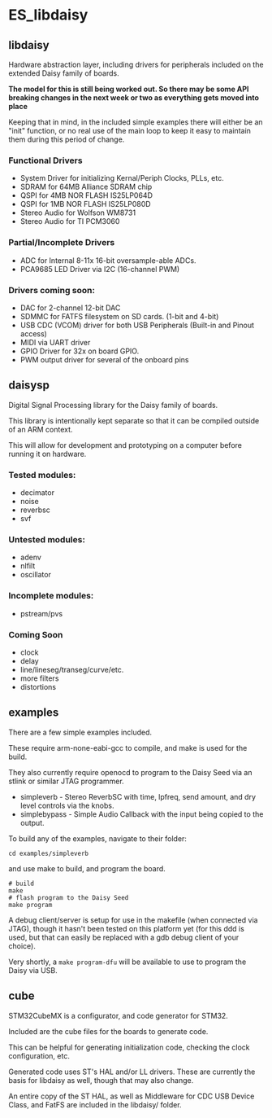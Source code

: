 # ES_libdaisy

## libdaisy

Hardware abstraction layer, including drivers for peripherals included on the extended Daisy family of boards.

**The model for this is still being worked out. So there may be some API breaking changes in the next week or two as everything gets moved into place**

Keeping that in mind, in the included simple examples there will either be an "init" function, or no real use of the main loop to keep it easy to maintain them during this period of change.

### Functional Drivers

- System Driver for initializing Kernal/Periph Clocks, PLLs, etc.
- SDRAM for 64MB Alliance SDRAM chip
- QSPI for 4MB NOR FLASH IS25LP064D
- QSPI for 1MB NOR FLASH IS25LP080D
- Stereo Audio for Wolfson WM8731
- Stereo Audio for TI PCM3060

### Partial/Incomplete Drivers

- ADC for Internal 8-11x 16-bit oversample-able ADCs.
- PCA9685 LED Driver via I2C (16-channel PWM)

### Drivers coming soon:

- DAC for 2-channel 12-bit DAC
- SDMMC for FATFS filesystem on SD cards. (1-bit and 4-bit)
- USB CDC (VCOM) driver for both USB Peripherals (Built-in and Pinout access)
- MIDI via UART driver
- GPIO Driver for 32x on board GPIO.
- PWM output driver for several of the onboard pins

## daisysp

Digital Signal Processing library for the Daisy family of boards.

This library is intentionally kept separate so that it can be compiled outside of an ARM context. 

This will allow for development and prototyping on a computer before running it on hardware.

### Tested modules:

- decimator
- noise
- reverbsc
- svf

### Untested modules:

- adenv
- nlfilt
- oscillator

### Incomplete modules:

- pstream/pvs 

### Coming Soon

- clock
- delay
- line/lineseg/transeg/curve/etc.
- more filters
- distortions

## examples

There are a few simple examples included.

These require arm-none-eabi-gcc to compile, and make is used for the build.

They also currently require openocd to program to the Daisy Seed via an stlink or similar JTAG programmer.

- simpleverb - Stereo ReverbSC with time, lpfreq, send amount, and dry level controls via the knobs.
- simplebypass - Simple Audio Callback with the input being copied to the output.

To build any of the examples, navigate to their folder:

```
cd examples/simpleverb
```

and use make to build, and program the board.

```
# build
make
# flash program to the Daisy Seed
make program
```

A debug client/server is setup for use in the makefile (when connected via JTAG), though it hasn't been tested on this platform yet (for this ddd is used, but that can easily be replaced with a gdb debug client of your choice).

Very shortly, a `make program-dfu` will be available to use to program the Daisy via USB.

## cube

STM32CubeMX is a configurator, and code generator for STM32.

Included are the cube files for the boards to generate code.

This can be helpful for generating initialization code, checking the clock configuration, etc. 

Generated code uses ST's HAL and/or LL drivers. These are currently the basis for libdaisy as well, though that may also change.

An entire copy of the ST HAL, as well as Middleware for CDC USB Device Class, and FatFS are included in the libdaisy/ folder.
